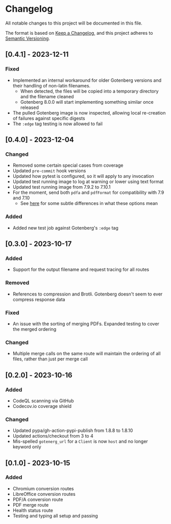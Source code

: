 # Changelog

All notable changes to this project will be documented in this file.

The format is based on [Keep a Changelog](https://keepachangelog.com/en/1.1.0/),
and this project adheres to [Semantic Versioning](https://semver.org/spec/v2.0.0.html).

## [0.4.1] - 2023-12-11

### Fixed

- Implemented an internal workaround for older Gotenberg versions and their handling of non-latin filenames.
  - When detected, the files will be copied into a temporary directory and the filename cleaned
  - Gotenberg 8.0.0 will start implementing something similar once released
- The pulled Gotenberg image is now inspected, allowing local re-creation of failures against specific digests
- The `:edge` tag testing is now allowed to fail

## [0.4.0] - 2023-12-04

### Changed

- Removed some certain special cases from coverage
- Updated `pre-commit` hook versions
- Updated how pytest is configured, so it will apply to any invocation
- Updated test running image to log at warning or lower using text format
- Updated test running image from 7.9.2 to 7.10.1
- For the moment, send both `pdfa` and `pdfFormat` for compatibility with 7.9 and 7.10
  - See [here](https://github.com/stumpylog/gotenberg-client/issues/5#issuecomment-1839081129) for some subtle differences in what these options mean

### Added

- Added new test job against Gotenberg's `:edge` tag

## [0.3.0] - 2023-10-17

### Added

- Support for the output filename and request tracing for all routes

### Removed

- References to compression and Brotli. Gotenberg doesn't seem to ever compress response data

### Fixed

- An issue with the sorting of merging PDFs. Expanded testing to cover the merged ordering

### Changed

- Multiple merge calls on the same route will maintain the ordering of all files, rather than just per merge call

## [0.2.0] - 2023-10-16

### Added

- CodeQL scanning via GitHub
- Codecov.io coverage shield

### Changed

- Updated pypa/gh-action-pypi-publish from 1.8.8 to 1.8.10
- Updated actions/checkout from 3 to 4
- Mis-spelled `gotenerg_url` for a `Client` is now `host` and no longer keyword only

## [0.1.0] - 2023-10-15

### Added

- Chromium conversion routes
- LibreOffice conversion routes
- PDF/A conversion route
- PDF merge route
- Health status route
- Testing and typing all setup and passing
